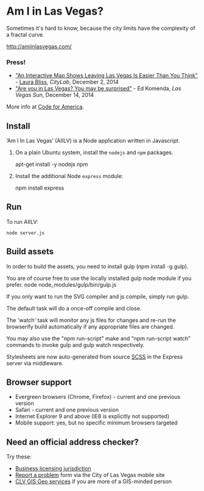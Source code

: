 Am I in Las Vegas?
==================

Sometimes it's hard to know, because the city limits have the complexity of a fractal curve.

http://amiinlasvegas.com/

### Press!

* ["An Interactive Map Shows Leaving Las Vegas Is Easier Than You Think"](http://www.citylab.com/politics/2014/12/an-interactive-map-shows-leaving-las-vegas-is-easier-than-you-think/383297/) - [Laura Bliss](https://twitter.com/mslaurabliss), _CityLab_, December 2, 2014
* ["Are you in Las Vegas? You may be surprised"](http://www.lasvegassun.com/news/2014/dec/14/are-you-las-vegas-you-may-be-surprised/) - Ed Komenda, _Las Vegas Sun_, December 14, 2014

More info at [Code for America](http://www.codeforamerica.org/governments/lasvegas/).


Install
-------

‘Am I In Las Vegas’ (AIILV) is a Node application written in Javascript.

1. On a plain Ubuntu system, install the `nodejs` and `npm` packages.

    apt-get install -y nodejs npm

2. Install the additional Node `express` module:

    npm install express

Run
---

To run AIILV:

    node server.js

Build assets
------------

In order to build the assets, you need to install gulp (npm install -g gulp).

You are of course free to use the locally installed gulp node module if you prefer.
    node node_modules/gulp/bin/gulp.js

If you only want to run the SVG compiler and js compile, simply run gulp.

The default task will do a once-off compile and close.

The 'watch' task will monitor any js files for changes and re-run the browserify build
automatically if any appropriate files are changed.

You may also use the "npm run-script" make and "npm run-script watch" commands to invoke gulp and gulp watch respectively.

Stylesheets are now auto-generated from source [SCSS](http://sass-lang.com/) in the Express server via middleware.

Browser support
---------------

- Evergreen browsers (Chrome, Firefox) - current and one previous version
- Safari - current and one previous version
- Internet Explorer 9 and above (IE8 is explicitly not supported)
- Mobile support: yes, but no specific minimum browsers targeted

Need an official address checker?
---------------------------------

Try these:

* [Business licensing jurisdiction](http://www.lasvegasnevada.gov/Apply/27541.htm)
* [Report a problem](http://m.lasvegasnevada.gov/ReportProblem.aspx) form via the City of Las Vegas mobile site
* [CLV GIS Geo services](http://clvplaces.appspot.com/) if you are more of a GIS-minded person
